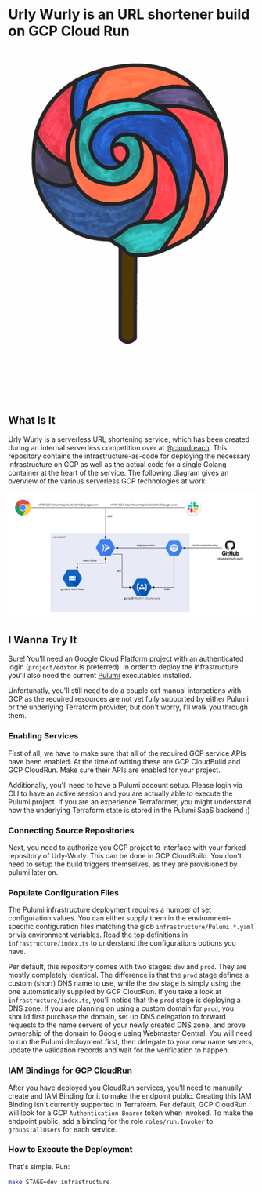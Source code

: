 # Urly Wurly is an URL shortener build on GCP Cloud Run

![Urly-Wurly Logo](logo.png)

## What Is It

Urly Wurly is a serverless URL shortening service, which has been created during an internal serverless competition over at [@cloudreach](https://github.com/cloudreach). This repository contains the infrastructure-as-code for deploying the necessary infrastructure on GCP as well as the actual code for a single Golang container at the heart of the service. The following diagram gives an overview of the various serverless GCP technologies at work:

![Urly-Wurly](arch.png)

## I Wanna Try It

Sure! You'll need an Google Cloud Platform project with an authenticated login (`project/editor` is preferred). In order to deploy the infrastructure you'll also need the current [Pulumi](https://www.pulumi.com/) executables installed.

Unfortunatly, you'll still need to do a couple oxf manual interactions with GCP as the required resources are not yet fully supported by either Pulumi or the underlying Terraform provider, but don't worry, I'll walk you through them.

### Enabling Services

First of all, we have to make sure that all of the required GCP service APIs have been enabled. At the time of writing these are GCP CloudBuild and GCP CloudRun. Make sure their APIs are enabled for your project.

Additionally, you'll need to have a Pulumi account setup. Please login via CLI to have an active session and you are actually able to execute the Pulumi project. If you are an experience Terraformer, you might understand how the underlying Terraform state is stored in the Pulumi SaaS backend ;)

### Connecting Source Repositories

Next, you need to authorize you GCP project to interface with your forked repository of Urly-Wurly. This can be done in GCP CloudBuild. You don't need to setup the build triggers themselves, as they are provisioned by pulumi later on.

### Populate Configuration Files

The Pulumi infrastructure deployment requires a number of set configuration values. You can either supply them in the environment-specific configuration files matching the glob `infrastructure/Pulumi.*.yaml` or via environment variables. Read the top definitions in `infrastructure/index.ts` to understand the configurations options you have.

Per default, this repository comes with two stages: `dev` and `prod`. They are mostly completely identical. The difference is that the `prod` stage defines a custom (short) DNS name to use, while the `dev` stage is simply using the one automatically supplied by GCP CloudRun. If you take a look at `infrastructure/index.ts`, you'll notice that the `prod` stage is deploying a DNS zone. If you are planning on using a custom domain for `prod`, you should first purchase the domain, set up DNS delegation to forward requests to the name servers of your newly created DNS zone, and prove ownership of the domain to Google using Webmaster Central. You will need to run the Pulumi deployment first, then delegate to your new name servers, update the validation records and wait for the verification to happen.

### IAM Bindings for GCP CloudRun

After you have deployed you CloudRun services, you'll need to manually create and IAM Binding for it to make the endpoint public. Creating this IAM Binding isn't currently supported in Terraform. Per default, GCP CloudRun will look for a GCP `Authentication Bearer` token when invoked. To make the endpoint public, add a binding for the role `roles/run.Invoker` to `groups:allUsers` for each service.

### How to Execute the Deployment

That's simple. Run:

```bash
make STAGE=dev infrastructure
```
